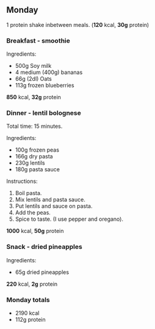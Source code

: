 ## Monday

1 protein shake inbetween meals. (**120** kcal, **30g** protein)

### Breakfast - smoothie

Ingredients:
* 500g Soy milk
* 4 medium (400g) bananas
* 66g (2dl) Oats
* 113g frozen blueberries

**850** kcal, **32g** protein

### Dinner - lentil bolognese

Total time: 15 minutes.

Ingredients:
* 100g frozen peas
* 166g dry pasta
* 230g lentils
* 180g pasta sauce

Instructions:
 1. Boil pasta.
 2. Mix lentils and pasta sauce.
 3. Put lentils and sauce on pasta.
 4. Add the peas.
 5. Spice to taste. (I use pepper and oregano).

**1000** kcal, **50g** protein

### Snack - dried pineapples
 Ingredients:
* 65g dried pineapples

**220** kcal, **2g** protein

### Monday totals
* 2190 kcal
* 112g protein